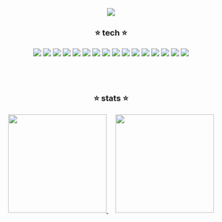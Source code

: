<div align="center">
  <img src="https://capsule-render.vercel.app/api?type=waving&color=black&height=250&section=header&text=welcome&fontSize=50&fontColor=d5b7f7" />
</div>




<div align="center">
  <h3>⭐ tech ⭐</h3>

  <p>

  <!-- 1줄 -->
  <img src="https://img.shields.io/badge/Java-FE6F00?style=for-the-badge&logo=openjdk&logoColor=white"/>
  <img src="https://img.shields.io/badge/JavaScript-F7DF1E?style=for-the-badge&logo=javascript&logoColor=black"/>
  <img src="https://img.shields.io/badge/C%23-239120?style=for-the-badge&logo=csharp&logoColor=white"/>
  <img src="https://img.shields.io/badge/C++-00599C?style=for-the-badge&logo=c%2b%2b&logoColor=white"/>

  <!-- 2줄 -->
  <img src="https://img.shields.io/badge/SpringBoot-6DB33F?style=for-the-badge&logo=springboot&logoColor=white"/>
  <img src="https://img.shields.io/badge/SpringSecurity-66BB6A?style=for-the-badge&logo=springsecurity&logoColor=white"/>
  <img src="https://img.shields.io/badge/React-61DAFB?style=for-the-badge&logo=react&logoColor=black"/>
  <img src="https://img.shields.io/badge/Unity-000000?style=for-the-badge&logo=unity&logoColor=white"/>

  <!-- 3줄 -->
  <img src="https://img.shields.io/badge/MySQL-00758F?style=for-the-badge&logo=mysql&logoColor=white"/>
  <img src="https://img.shields.io/badge/MariaDB-003545?style=for-the-badge&logo=mariadb&logoColor=white"/>
  <img src="https://img.shields.io/badge/PostgreSQL-336791?style=for-the-badge&logo=postgresql&logoColor=white"/>
  <img src="https://img.shields.io/badge/Redis-DC382D?style=for-the-badge&logo=redis&logoColor=white"/>


  <!-- 4줄 -->
  <img src="https://img.shields.io/badge/AWS-232F3E?style=for-the-badge&logo=amazonaws&logoColor=white"/>
  <img src="https://img.shields.io/badge/Docker-2496ED?style=for-the-badge&logo=docker&logoColor=white"/>
  <img src="https://img.shields.io/badge/Git-F05032?style=for-the-badge&logo=git&logoColor=white"/>
  <img src="https://img.shields.io/badge/GitHub-181717?style=for-the-badge&logo=github&logoColor=white"/>


</p>
<br><Br>

<h3>⭐ stats ⭐</h3>
<div align="center">
  <a href="https://github.com/anuraghazra/github-readme-stats">
    <img height="200px" src="https://github-readme-stats.vercel.app/api?username=Umin73&count_private=true&show_icons=true&title_color=ffffff&text_color=ffffff&icon_color=ffffff&bg_color=DEG,1E1E1E,dbc4f0,d5b7f7&hide_border=true" />
  </a>
  <a href="https://github.com/anuraghazra/github-readme-stats" style="margin-left: 15px;">
    <img height="200px" src="https://github-readme-stats.vercel.app/api/top-langs/?username=Umin73&layout=compact&title_color=ffffff&text_color=ffffff&bg_color=DEG,1E1E1E,dbc4f0,d5b7f7&hide_border=true" />
  </a>

</div>